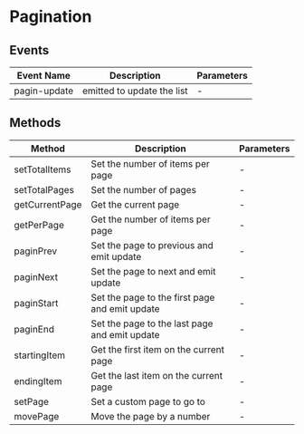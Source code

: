 # Pagination

## Events

<!-- @vuese:Pagination:events:start -->
|Event Name|Description|Parameters|
|---|---|---|
|pagin-update|emitted to update the list|-|

<!-- @vuese:Pagination:events:end -->


## Methods

<!-- @vuese:Pagination:methods:start -->
|Method|Description|Parameters|
|---|---|---|
|setTotalItems|Set the number of items per page|-|
|setTotalPages|Set the number of pages|-|
|getCurrentPage|Get the current page|-|
|getPerPage|Get the number of items per page|-|
|paginPrev|Set the page to previous and emit update|-|
|paginNext|Set the page to next and emit update|-|
|paginStart|Set the page to the first page and emit update|-|
|paginEnd|Set the page to the last page and emit update|-|
|startingItem|Get the first item on the current page|-|
|endingItem|Get the last item on the current page|-|
|setPage|Set a custom page to go to|-|
|movePage|Move the page by a number|-|

<!-- @vuese:Pagination:methods:end -->


